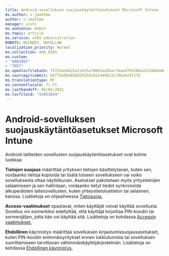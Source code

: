 ```yaml
---
title: Android-sovelluksen suojauskäytäntöasetukset Microsoft Intune
ms.author: v-jmathew
author: v-jmathew
manager: scotv
ms.audience: Admin
ms.topic: article
ms.service: o365-administration
ROBOTS: NOINDEX, NOFOLLOW
localization_priority: Normal
ms.collection: Adm_O365
ms.custom:
- "9003997"
- "7057"
ms.openlocfilehash: ff253ad4b2ba12e25a786b5aa5bac76ae4765206a2e12880a0673ce5fcbf30c2
ms.sourcegitcommit: b5f7da89a650d2915dc652449623c78be6247175
ms.translationtype: MT
ms.contentlocale: fi-FI
ms.lasthandoff: 08/05/2021
ms.locfileid: "53951634"
---
```

# <a name="android-app-protection-policy-settings-in-microsoft-intune"></a>Android-sovelluksen suojauskäytäntöasetukset Microsoft Intune

Android-laitteiden sovellusten suojauskäytäntöasetukset ovat kolme luokkaa:

**Tietojen suojaus** määrittää yrityksen tietojen käsittelytavan, kuten sen, voidaanko tietoja kopioida tai lisätä toiseen sovellukseen vai voiko sovelluksesta ottaa näyttökuvan. Asetukset pakotetaan myös yritystietojen salaamiseen ja sen hallintaan, voidaanko tietyt tiedot synkronoida alkuperäisten laitesovellusten, kuten yhteystietoluettelon tai selaimen, kanssa. Lisätietoja on ohjeaiheessa [Tietosuoja.](https://go.microsoft.com/fwlink/?linkid=2135259)

**Access-vaatimukset** opastavat, miten käyttäjät voivat käyttää sovellusta. Sovellus voi esimerkiksi edellyttää, että käyttäjä kirjoittaa PIN-koodin tai sormenjäljen, jotta hän voi käyttää sitä. Lisätietoja on kohdassa [Accessin vaatimukset.](https://go.microsoft.com/fwlink/?linkid=2135260)

**Ehdollinen** käynnistys määrittää sovelluksen kirjautumissuojausasetukset, kuten PIN-koodin enimmäisyritykset ennen lukkiutumista tai sovelluksen suorittamiseen tarvittavan vähimmäiskäyttöjärjestelmän. Lisätietoja on kohdassa [Ehdollinen käynnistys.](https://go.microsoft.com/fwlink/?linkid=2135507)

